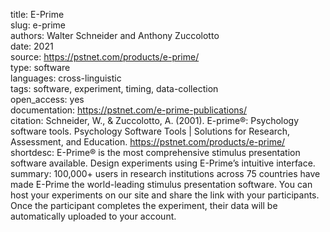 title: E-Prime  
slug: e-prime  
authors: Walter Schneider and Anthony Zuccolotto  
date: 2021  
source: https://pstnet.com/products/e-prime/  
type: software  
languages: cross-linguistic  
tags: software, experiment, timing, data-collection  
open_access: yes  
documentation: https://pstnet.com/e-prime-publications/  
citation: Schneider, W., & Zuccolotto, A. (2001). E-prime®: Psychology software tools. Psychology Software Tools | Solutions for Research, Assessment, and Education. https://pstnet.com/products/e-prime/  
shortdesc: E-Prime® is the most comprehensive stimulus presentation software available. Design experiments using E-Prime’s intuitive interface.  
summary: 100,000+ users in research institutions across 75 countries have made E-Prime the world-leading stimulus presentation software. You can host your experiments on our site and share the link with your participants. Once the participant completes the experiment, their data will be automatically uploaded to your account.  
